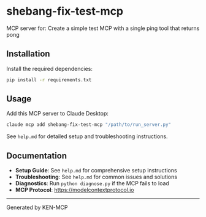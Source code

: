 # shebang-fix-test-mcp

MCP server for: Create a simple test MCP with a single ping tool that returns pong

## Installation

Install the required dependencies:

```bash
pip install -r requirements.txt
```

## Usage

Add this MCP server to Claude Desktop:

```bash
claude mcp add shebang-fix-test-mcp "/path/to/run_server.py"
```

See `help.md` for detailed setup and troubleshooting instructions.

## Documentation

- **Setup Guide**: See `help.md` for comprehensive setup instructions
- **Troubleshooting**: See `help.md` for common issues and solutions
- **Diagnostics**: Run `python diagnose.py` if the MCP fails to load
- **MCP Protocol**: https://modelcontextprotocol.io

---
Generated by KEN-MCP
